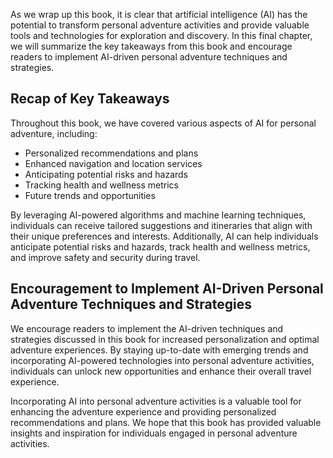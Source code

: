 
As we wrap up this book, it is clear that artificial intelligence (AI) has the potential to transform personal adventure activities and provide valuable tools and technologies for exploration and discovery. In this final chapter, we will summarize the key takeaways from this book and encourage readers to implement AI-driven personal adventure techniques and strategies.

Recap of Key Takeaways
----------------------

Throughout this book, we have covered various aspects of AI for personal adventure, including:

* Personalized recommendations and plans
* Enhanced navigation and location services
* Anticipating potential risks and hazards
* Tracking health and wellness metrics
* Future trends and opportunities

By leveraging AI-powered algorithms and machine learning techniques, individuals can receive tailored suggestions and itineraries that align with their unique preferences and interests. Additionally, AI can help individuals anticipate potential risks and hazards, track health and wellness metrics, and improve safety and security during travel.

Encouragement to Implement AI-Driven Personal Adventure Techniques and Strategies
---------------------------------------------------------------------------------

We encourage readers to implement the AI-driven techniques and strategies discussed in this book for increased personalization and optimal adventure experiences. By staying up-to-date with emerging trends and incorporating AI-powered technologies into personal adventure activities, individuals can unlock new opportunities and enhance their overall travel experience.

Incorporating AI into personal adventure activities is a valuable tool for enhancing the adventure experience and providing personalized recommendations and plans. We hope that this book has provided valuable insights and inspiration for individuals engaged in personal adventure activities.